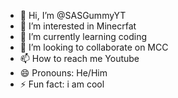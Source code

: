 - 👋 Hi, I’m @SASGummyYT
- 👀 I’m interested in Minecrfat
- 🌱 I’m currently learning coding
- 💞️ I’m looking to collaborate on MCC
- 📫 How to reach me Youtube
- 😄 Pronouns: He/Him
- ⚡ Fun fact: i am cool

<!---
SASGummyYT/SASGummyYT is a ✨ special ✨ repository because its `README.md` (this file) appears on your GitHub profile.
You can click the Preview link to take a look at your changes.
--->
